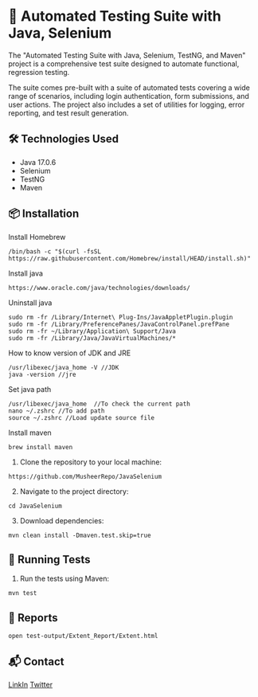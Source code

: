 # 🚀 Automated Testing Suite with Java, Selenium

The "Automated Testing Suite with Java, Selenium, TestNG, and Maven" project is a comprehensive test suite designed to automate functional, regression testing.

The suite comes pre-built with a suite of automated tests covering a wide range of scenarios, including login authentication, form submissions, and user actions. The project also includes a set of utilities for logging, error reporting, and test result generation.

## 🛠️ Technologies Used

- Java 17.0.6
- Selenium
- TestNG
- Maven

## 📦 Installation

Install Homebrew
```
/bin/bash -c "$(curl -fsSL https://raw.githubusercontent.com/Homebrew/install/HEAD/install.sh)"
```
Install java
```
https://www.oracle.com/java/technologies/downloads/
```

Uninstall java
```
sudo rm -fr /Library/Internet\ Plug-Ins/JavaAppletPlugin.plugin
sudo rm -fr /Library/PreferencePanes/JavaControlPanel.prefPane
sudo rm -fr ~/Library/Application\ Support/Java
sudo rm -fr /Library/Java/JavaVirtualMachines/*
```

How to know version of JDK and JRE
```
/usr/libexec/java_home -V //JDK
java -version //jre
```

Set java path
```
/usr/libexec/java_home  //To check the current path
nano ~/.zshrc //To add path
source ~/.zshrc //Load update source file
```

Install maven
```
brew install maven
```

1. Clone the repository to your local machine:
```
https://github.com/MusheerRepo/JavaSelenium
```

2. Navigate to the project directory:
```
cd JavaSelenium
```

3. Download dependencies:
```
mvn clean install -Dmaven.test.skip=true
```

## 🧪 Running Tests

1. Run the tests using Maven:
```
mvn test
```

## 📄 Reports
```
open test-output/Extent_Report/Extent.html
```

## 📬 Contact

[LinkIn](https://in.linkedin.com/in/musheer-ahmad-khan-579953113)
[Twitter](https://twitter.com/Musheer_AKhan)
